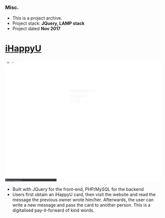 ### Misc.
- This is a project archive.
- Project stack: **JQuery, LAMP stack**
- Project dated **Nov 2017**

# [iHappyU](https://ihappyu.org)
![](screenshots/flow_lowres.gif)
- Built with JQuery for the front-end, PHP/MySQL for the backend
- Users first obtain an iHappyU card, then visit the website and read the message the previous owner wrote him/her. Afterwards, the user can write a new message and pass the card to another person. This is a digitalised pay-it-forward of kind words.

